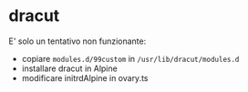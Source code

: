 # dracut
E' solo un tentativo non funzionante:

* copiare `modules.d/99custom` in `/usr/lib/dracut/modules.d`
* installare dracut in Alpine
* modificare initrdAlpine in ovary.ts

